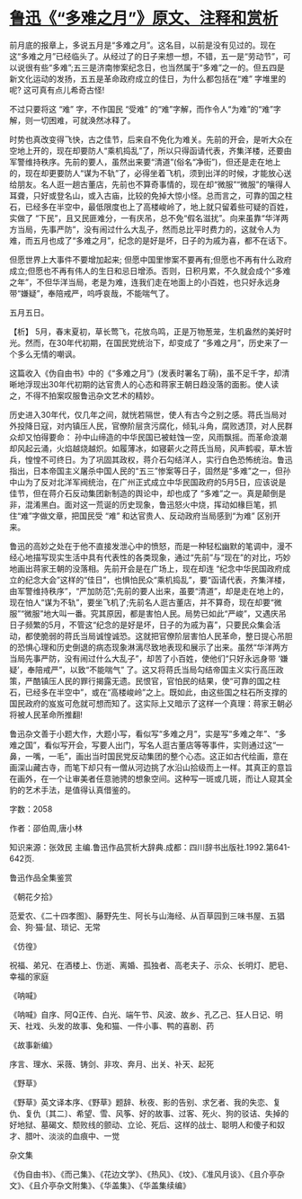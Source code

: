 # [鲁迅《“多难之月”》原文、注释和赏析](https://www.vrrw.net/wx/9675.html)

前月底的报章上，多说五月是“多难之月”。这名目，以前是没有见过的。现在这“多难之月”已经临头了。从经过了的日子来想一想，不错，五一是“劳动节”，可以说很有些“多难”;五三是济南惨案纪念日，也当然属于“多难”之一的。但五四是新文化运动的发扬，五五是革命政府成立的佳日，为什么都包括在“难” 字堆里的呢? 这可真有点儿希奇古怪!

不过只要将这 “难” 字，不作国民 “受难” 的“难”字解，而作令人“为难”的“难”字解，则一切困难，可就涣然冰释了。

时势也真改变得飞快，古之佳节，后来自不免化为难关。先前的开会，是听大众在空地上开的，现在却要防人“乘机捣乱”了，所以只得函请代表，齐集洋楼，还要由军警维持秩序。先前的要人，虽然出来要“清道”(俗名“净街”)，但还是走在地上的，现在却更要防人“谋为不轨”了，必得坐着飞机，须到出洋的时候，才能放心送给朋友。名人逛一趟古董店，先前也不算奇事情的，现在却“微服”“微服”的嚷得人耳聋，只好或登名山，或入古庙，比较的免掉大惊小怪。总而言之，可靠的国之柱石，已经多在半空中，最低限度也上了高楼峻岭了，地上就只留着些可疑的百姓，实做了 “下民”，且又民匪难分，一有庆吊，总不免“假名滋扰”。向来虽靠“华洋两方当局，先事严防”，没有闹过什么大乱子，然而总比平时费力的，这就令人为难，而五月也成了“多难之月”，纪念的是好是坏，日子的为戚为喜，都不在话下。

但愿世界上大事件不要增加起来; 但愿中国里惨案不要再有;但愿也不再有什么政府成立;但愿也不再有伟人的生日和忌日增添。否则，日积月累，不久就会成个“多难之年”，不但华洋当局，老是为难，连我们走在地面上的小百姓，也只好永远身带“嫌疑”，奉陪戒严，呜呼哀哉，不能喘气了。

五月五日。



【析】 5月，春末夏初，草长莺飞，花放鸟鸣，正是万物葱茏，生机盎然的美好时光。然而，在30年代初期，在国民党统治下，却变成了 “多难之月”，历史来了一个多么无情的嘲讽。

这篇收入《伪自由书》中的《“多难之月”》(发表时署名丁萌)，虽不足千字，却清晰地浮现出30年代初期的达官贵人的心态和蒋家王朝日趋没落的面影。使人读之，不得不拍案叹服鲁迅杂文艺术的精妙。

历史进入30年代，仅几年之间，就恍若隔世，使人有古今之别之感。蒋氏当局对外投降日寇，对内镇压人民，官僚阶层贪污腐化，倾轧斗角，腐败透顶，对人民群众却又怕得要命： 孙中山缔造的中华民国已被蛀蚀一空，风雨飘摇。而革命浪潮却风起云涌，火焰越烧越炽。如履薄冰，如寝薪火之蒋氏当局，风声鹤唳，草木皆兵，惶惶不可终日。为了巩固其政权，蒋介石勾结洋人，实行白色恐怖统治。鲁迅指出，日本帝国主义屠杀中国人民的“五三”惨案等日子，固然是“多难”之一，但孙中山为了反对北洋军阀统治，在广州正式成立中华民国政府的5月5日，应该说是佳节，但在蒋介石反动集团新制造的舆论中，却也成了 “多难”之一。真是颠倒是非，混淆黑白。面对这一荒诞的历史现象，鲁迅怒火中烧，挥动如椽巨笔，抓住“难”字做文章，把国民受 “难” 和达官贵人、反动政府当局感到“为难” 区别开来。

鲁迅的高妙之处在于他不直接发泄心中的愤怒，而是一种轻松幽默的笔调中，漫不经心地描写现实生活中具有代表性的各类现象，通过“先前”与“现在”的对比，巧妙地画出蒋家王朝的没落相。先前开会是在广场上，现在却连 “纪念中华民国政府成立的纪念大会”这样的“佳日”，也惧怕民众“乘机捣乱”，要“函请代表，齐集洋楼，由军警维持秩序”，“严加防范”;先前的要人出来，虽要“清道”，却是走在地上的，现在怕人“谋为不轨”，要坐飞机了;先前名人逛古董店，并不算奇，现在却要“微服”“微服”地大叫一番。究其原因，都是害怕人民。局势已如此“严峻”，又遇庆吊日子频繁的5月，不管这“纪念的是好是坏，日子的为戚为喜”，只要民众集会活动，都使脆弱的蒋氏当局诚惶诚恐。这就把官僚阶层害怕人民革命，整日提心吊胆的恐惧心理和历史倒退的病态现象淋漓尽致地表现和展示了出来。虽然“华洋两方当局先事严防，没有闹过什么大乱子”，却苦了小百姓，使他们“只好永远身带 ‘嫌疑’，奉陪戒严”，以致“不能喘气” 了。这又将蒋氏当局勾结帝国主义实行高压政策，严酷镇压人民的罪行揭露无遗。民恨官，官怕民的结果，使“可靠的国之柱石，已经多在半空中”，或在“高楼峻岭”之上。既如此，由这些国之柱石所支撑的国民政府的岌岌可危就可想而知了。这实际上又暗示了这样一个真理：蒋家王朝必将被人民革命所推翻!

鲁迅杂文善于小题大作，大题小写，看似写“多难之月”，实是写“多难之年”、“多难之国”，看似写开会，写要人出门，写名人逛古董店等等事件，实则通过这“一鼻，一嘴，一毛”，画出当时国民党反动集团的整个心态。这正如古代绘画，意在画深山藏古寺，而笔下却只有一僧从河边挑了水沿山拾级而上一样。其真正的意旨在画外，在一个让审美者任意驰骋的想象空间。这种写一斑或几斑，而让人窥其全豹的艺术手法，是值得认真借鉴的。

字数：2058

作者：邵伯周,唐小林

知识来源：张效民 主编.鲁迅作品赏析大辞典.成都：四川辞书出版社.1992.第641-642页.

鲁迅作品全集鉴赏

《朝花夕拾》

范爱农、《二十四孝图》、藤野先生、阿长与山海经、从百草园到三味书屋、五猖会、狗·猫·鼠、琐记、无常

《仿徨》

祝福、弟兄、在酒楼上、伤逝、离婚、孤独者、高老夫子、示众、长明灯、肥皂、幸福的家庭

《呐喊》

《呐喊》自序、阿Q正传、白光、端午节、风波、故乡、孔乙己、狂人日记、明天、社戏、头发的故事、兔和猫、一件小事、鸭的喜剧、药

《故事新编》

序言、理水、采薇、铸剑、非攻、奔月、出关、补天、起死

《野草》

《野草》英文译本序、《野草》题辞、秋夜、影的告别、求乞者、我的失恋、复仇、复仇〔其二〕、希望、雪、风筝、好的故事、过客、死火、狗的驳诘、失掉的好地狱、墓碣文、颓败线的颤动、立论、死后、这样的战士、聪明人和傻子和奴才、腊叶、淡淡的血痕中、一觉

杂文集

《伪自由书》、《而己集》、《花边文学》、《热风》、《坟》、《准风月谈》、《且介亭杂文》、《且介亭杂文附集》、《华盖集》、《华盖集续编》

